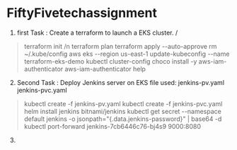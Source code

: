 # FiftyFivetechassignment

1. first Task : Create a terraform to launch a EKS cluster. /
   
  > terraform init  /n
  > terraform plan
  > terraform apply --auto-approve
  > rm ~/.kube/config
  > aws eks --region us-east-1 update-kubeconfig --name terraform-eks-demo
  > kubectl cluster-config
  > choco install -y aws-iam-authenticator
  > aws-iam-authenticator help


2. Second Task : Deploy Jenkins server on EKS
   file used: jenkins-pv.yaml jenkins-pvc.yaml

  > kubectl create -f jenkins-pv.yaml
  > kubectl create -f jenkins-pvc.yaml
  > helm install jenkins bitnami/jenkins
  >  kubectl get secret --namespace default jenkins -o jsonpath="{.data.jenkins-password}" | base64 -d
  >  kubectl port-forward jenkins-7cb6446c76-bj4s9 9000:8080
 
 3. 
